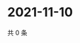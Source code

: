 # 2021-11-10

共 0 条

<!-- BEGIN WEIBO -->
<!-- 最后更新时间 Wed Nov 10 2021 23:00:47 GMT+0800 (China Standard Time) -->

<!-- END WEIBO -->
